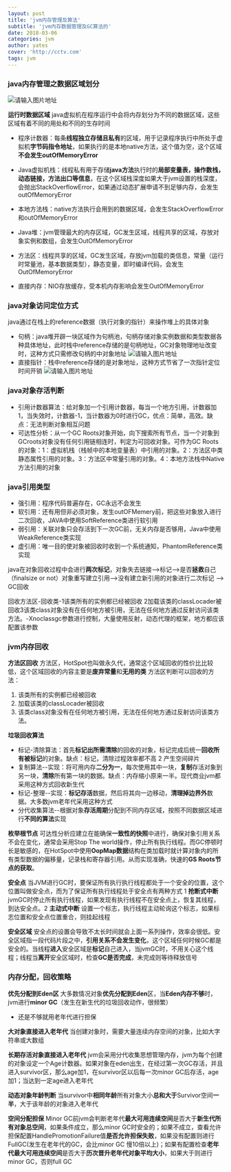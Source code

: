 ```yaml
---
layout: post
title: 'jvm内存管理及算法'
subtitle: 'jvm内存数据管理及GC算法的'
date: 2018-03-06
categories: jvm
author: yates
cover: 'http://cctv.com'
tags: jvm
---
```



### java内存管理之数据区域划分

![请输入图片地址](http://pev96mxgw.bkt.clouddn.com/img/2018-03-19-jvm/1.png)

**运行时数据区域**
java虚拟机在程序运行中会将内存划分为不同的数据区域，这些区域有着不同的用处和不同的生存时间

- 程序计数器：每条**线程独立存储且私有**的区域，用于记录程序执行中所处于虚拟机**字节码指令地址**，如果执行的是本地native方法，这个值为空，这个区域**不会发生outOfMemoryError**

- Java虚拟机栈：线程私有用于存储**java方法**执行时的**局部变量表，操作数栈，动态链接，方法出口等信息**，在这个区域栈深度如果大于jvm设置的栈深度，会抛出StackOverflowError，如果通过动态扩展申请不到足够内存，会发生outOfMemoryError

- 本地方法栈：native方法执行会用到的数据区域，会发生StackOverflowError和outOfMemoryError

- Java堆：jvm管理最大的内存区域，GC发生区域，线程共享的区域，存放对象实例和数组，会发生OutOfMemoryError

- 方法区：线程共享的区域，GC发生区域，存放jvm加载的类信息，常量（运行时常量池，基本数据类型），静态变量，即时编译代码，会发生OutOfMemoryError

- 直接内存：NIO存放缓存，受本机内存影响会发生OutOfMemoryError

### java对象访问定位方式
java通过在栈上的reference数据（执行对象的指针）来操作堆上的具体对象

- 句柄：java堆开辟一块区域作为句柄池，句柄存储对象实例数据和类型数据各种具体地址，此时栈中reference存储的是句柄地址，GC对象物理地址改变时，这种方式只需修改句柄的中对象地址
![请输入图片地址](http://pev96mxgw.bkt.clouddn.com/img/2018-03-19-jvm/2.png)
- 直接指针：栈中reference存储的是对象地址，这种方式节省了一次指针定位时间开销
![请输入图片地址](http://pev96mxgw.bkt.clouddn.com/img/2018-03-19-jvm/3.png)

### java对象存活判断
- 引用计数器算法：给对象加一个引用计数器，每当一个地方引用，计数器加1，当失效时，计数器-1，当计数器为0时进行GC，优点：简单，高效。缺点：无法判断对象相互问题
-  可达性分析：从一个GC Roots对象开始，向下搜索所有节点，当一个对象到GCroots对象没有任何引用链相连时，判定为可回收对象。可作为GC Roots的对象：1：虚拟机栈（栈帧中的本地变量表）中引用的对象。2：方法区中类静态属性引用的对象。3：方法区中常量引用的对象。4：本地方法栈中Native方法引用的对象

### java引用类型
- 强引用：程序代码普遍存在，GC永远不会发生
- 软引用：还有用但非必须对象，发生outOFMemery前，把这些对象放入进行二次回收，JAVA中使用SoftReference类进行软引用
- 弱引用：关联对象只会存活到下一次GC前，无关内存是否够用，Java中使用WeakReference类实现
- 虚引用：唯一目的使对象被回收时收到一个系统通知，PhantomReference类实现

java在对象回收过程中会进行**两次标记**，对象失去链接-->标记-->是否**拯救**自己（finalsize or not）对象重写建立引用-->没有建立新引用的对象进行二次标记 --> GC回收

回收方法区-回收类-1该类所有的实例都已经被回收 2加载该类的classLocader被回收3该类class对象没有在任何地方被引用，无法在任何地方通过反射访问该类方法。-Xnoclassgc参数进行控制，大量使用反射，动态代理的框架，地方都应该配置该参数

### jvm内存回收

**方法区回收** 
方法区，HotSpot也叫做永久代，通常这个区域回收的性价比比较低，这个区域回收的内容主要是**废弃常量**和**无用的类**
方法区判断可以回收的方法：
1. 该类所有的实例都已经被回收 
2. 加载该类的classLocader被回收
3. 该类class对象没有在任何地方被引用，无法在任何地方通过反射访问该类方法。

**垃圾回收算法**
- 标记-清除算法：首先**标记出所需清除**的回收的对象，标记完成后统一**回收所有被标记**的对象。缺点：标记，清除过程效率都不高 2 产生空间碎片
- 复制算法--实现：将可用内存**二分为一**，每次使用其中一块，**复制**存活对象到另一块，**清除**所有第一块的数据。缺点：内存缩小原来一半。现代商业jvm都采用这种方式回收新生代
- 标记-整理--实现：**标记存活**数据，然后将其向一边移动，**清理掉边界外**数据。大多数jvm老年代采用这种方式
- 分代收集算法--根据对象**存活周期**分配到不同内存区域，按照不同数据区域进行**不同的算法**实现

**枚举根节点**
可达性分析应建立在能确保**一致性的快照**中进行，确保对象引用关系不会在变化，通常会采用Stop The world操作，停止所有执行线程。而GC停顿时长是敏感的，在HotSpot中使用**OopMap数据**结构在类加载时就计算对象内的所有类型数据的偏移量，记录栈和寄存器引用。从而实现准确，快速的**GS Roots节点的获取**。

**安全点**
当JVM进行GC时，要保证所有执行执行线程都处于一个安全的位置，这个位置叫做安全点，而为了保证所有执行线程处于安全点有两种方式 1 **抢断式中断** jvmGC时停止所有执行线程，如果发现有执行线程不在安全点上，恢复其线程，到达安全点。2 **主动式中断** 设置一个标志，执行线程主动轮询这个标志，如果标志位置和安全点位置重合，则挂起线程

**安全区域**
安全点的设置会导致不太长时间就会上面一系列操作，效率会很低。安全区域指一段代码片段之中，**引用关系不会发生变化**，这个区域任何时候GC都是安全的。当线程**进入**安全区域是**标记**自己进入，当jvmGC时，不用关心这个线程；线程当**离开**安全区域时，检查**GC是否完成**，未完成则等待释放信号


### 内存分配，回收策略

**优先分配到Eden区**
大多数情况对象**优先分配到Eden**区，当**Eden内存不够**时，jvm进行**minor GC**（发生在新生代的垃圾回收动作，很频繁）
- 还是不够就用老年代进行担保

**大对象直接进入老年代**
当创建对象时，需要大量连续内存空间的对象，比如大字符串或大数组

**长期存活对象直接进入老年代**
jvm会采用分代收集思想管理内存，jvm为每个创建的对象设定一个Age计数器。如果对象在eden出生，在经过第一次GC存活，并且进入survivor区，那么age加1，在survivor区以后每一次minor GC后存活，age加1；当达到一定age进入老年代

**动态对象年龄判断**
当survivor中**相同年龄**所有对象大小**总和大于**Survivor空间**一半**，大于该年龄的对象进入老年代

**空间分配担保**
Minor GC前jvm会判断老年代**最大可用连续空间**是否大于**新生代所有对象总空间**，如果条件成立，那么minor GC时安全的；如果不成立，查看允许担保配置HandlePromotionFailure值**是否允许担保失败**，如果没有配置则进行FullGC(发生在老年代的GC，会比minor GC 慢10倍以上)；如果有配置检查**老年代最大可用连续空间**是否大于**历次晋升老年代对象平均大小**，如果大于则进行minor GC，否则full GC

